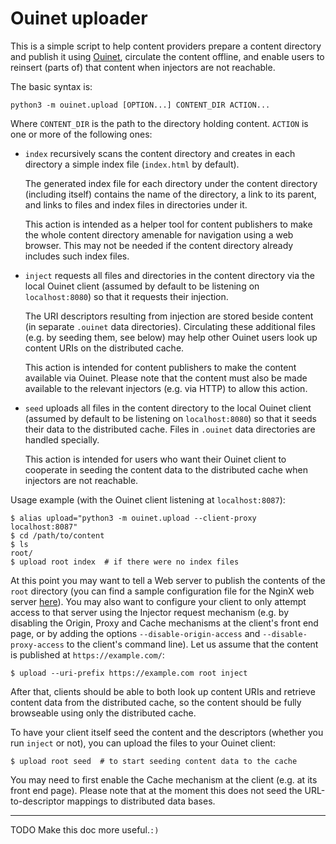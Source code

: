 # Ouinet uploader

This is a simple script to help content providers prepare a content directory
and publish it using [Ouinet](https://github.com/equalitie/ouinet), circulate
the content offline, and enable users to reinsert (parts of) that content when
injectors are not reachable.

The basic syntax is:

    python3 -m ouinet.upload [OPTION...] CONTENT_DIR ACTION...

Where ``CONTENT_DIR`` is the path to the directory holding content.
``ACTION`` is one or more of the following ones:

  - ``index`` recursively scans the content directory and creates in each
    directory a simple index file (``index.html`` by default).

    The generated index file for each directory under the content directory
    (including itself) contains the name of the directory, a link to its
    parent, and links to files and index files in directories under it.

    This action is intended as a helper tool for content publishers to make
    the whole content directory amenable for navigation using a web browser.
    This may not be needed if the content directory already includes such
    index files.

  - ``inject`` requests all files and directories in the content directory via
    the local Ouinet client (assumed by default to be listening on
    ``localhost:8080``) so that it requests their injection.

    The URI descriptors resulting from injection are stored beside content (in
    separate ``.ouinet`` data directories).  Circulating these additional
    files (e.g. by seeding them, see below) may help other Ouinet users look
    up content URIs on the distributed cache.

    This action is intended for content publishers to make the content
    available via Ouinet.  Please note that the content must also be made
    available to the relevant injectors (e.g. via HTTP) to allow this action.

  - ``seed`` uploads all files in the content directory to the local Ouinet
    client (assumed by default to be listening on ``localhost:8080``) so that
    it seeds their data to the distributed cache.  Files in `.ouinet` data
    directories are handled specially.

    This action is intended for users who want their Ouinet client to
    cooperate in seeding the content data to the distributed cache when
    injectors are not reachable.

Usage example (with the Ouinet client listening at ``localhost:8087``):

    $ alias upload="python3 -m ouinet.upload --client-proxy localhost:8087"
    $ cd /path/to/content
    $ ls
    root/
    $ upload root index  # if there were no index files

At this point you may want to tell a Web server to publish the contents of the
``root`` directory (you can find a sample configuration file for the NginX web
server [here](./docs/nginx-vhost.conf)).  You may also want to configure your
client to only attempt access to that server using the Injector request
mechanism (e.g. by disabling the Origin, Proxy and Cache mechanisms at the
client's front end page, or by adding the options ``--disable-origin-access``
and ``--disable-proxy-access`` to the client's command line).  Let us assume
that the content is published at ``https://example.com/``:

    $ upload --uri-prefix https://example.com root inject

After that, clients should be able to both look up content URIs and retrieve
content data from the distributed cache, so the content should be fully
browseable using only the distributed cache.

To have your client itself seed the content and the descriptors (whether you
run ``inject`` or not), you can upload the files to your Ouinet client:

    $ upload root seed  # to start seeding content data to the cache

You may need to first enable the Cache mechanism at the client (e.g. at its
front end page).  Please note that at the moment this does not seed the
URL-to-descriptor mappings to distributed data bases.

--------

TODO Make this doc more useful.`:)`
